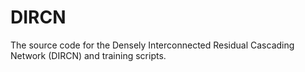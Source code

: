 # DIRCN

The source code for the Densely Interconnected Residual Cascading Network (DIRCN) and training scripts.
